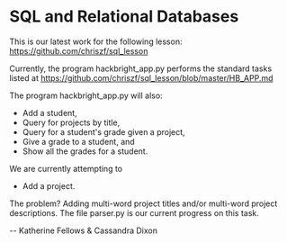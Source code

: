 SQL and Relational Databases
============================
This is our latest work for the following lesson: 
https://github.com/chriszf/sql_lesson

Currently, the program hackbright_app.py performs the standard tasks listed at https://github.com/chriszf/sql_lesson/blob/master/HB_APP.md

The program hackbright_app.py will also:

* Add a student,
* Query for projects by title,
* Query for a student's grade given a project,
* Give a grade to a student, and
* Show all the grades for a student.

We are currently attempting to

* Add a project.

The problem? Adding multi-word project titles and/or multi-word project descriptions. The file parser.py is our current progress on this task.

--
Katherine Fellows & Cassandra Dixon